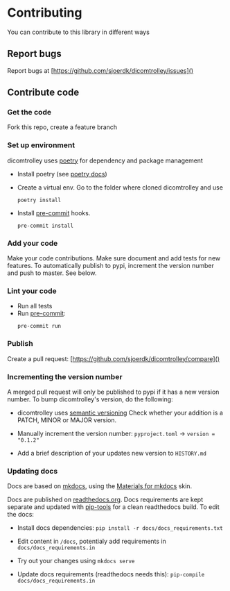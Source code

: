 # Contributing
You can contribute to this library in different ways

## Report bugs
Report bugs at [https://github.com/sjoerdk/dicomtrolley/issues]()

## Contribute code
### Get the code
Fork this repo, create a feature branch

### Set up environment
dicomtrolley uses [poetry](https://python-poetry.org/docs/) for dependency and package management 

* Install poetry (see [poetry docs](https://python-poetry.org/docs/#installation))

* Create a virtual env. Go to the folder where cloned dicomtrolley and use 
  ```  
  poetry install 
  ``` 

* Install [pre-commit](https://pre-commit.com) hooks.
  ```
  pre-commit install
  ```
  
### Add your code 
Make your code contributions. Make sure document and add tests for new features.
To automatically publish to pypi, increment the version number and push to master. See below. 

### Lint your code
* Run all tests
* Run [pre-commit](https://pre-commit.com):
  ```
  pre-commit run
  ```
### Publish
Create a pull request: [https://github.com/sjoerdk/dicomtrolley/compare]()

### Incrementing the version number
A merged pull request will only be published to pypi if it has a new version number. 
To bump dicomtrolley's version, do the following:

* dicomtrolley uses [semantic versioning](https://semver.org/) Check whether your addition is a PATCH, MINOR or MAJOR version.

* Manually increment the version number: `pyproject.toml` -> `version = "0.1.2"`
  
* Add a brief description of your updates new version to `HISTORY.md`

### Updating docs
Docs are based on [mkdocs](https://www.mkdocs.org/), using the 
[Materials for mkdocs](https://squidfunk.github.io/mkdocs-material/) skin.

Docs are published on [readthedocs.org](https://about.readthedocs.com/). Docs requirements are kept separate and updated with 
[pip-tools](https://pypi.org/project/pip-tools/) for a clean readthedocs build. To edit the docs:

* Install docs dependencies: `pip install -r docs/docs_requirements.txt`

* Edit content in `/docs`, potentialy add requirements in `docs/docs_requirements.in`

* Try out your changes using `mkdocs serve`

* Update docs requirements (readthedocs needs this): `pip-compile docs/docs_requirements.in`
